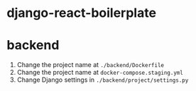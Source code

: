 # django-react-boilerplate

# backend

1. Change the project name at `./backend/Dockerfile`
2. Change the project name at `docker-compose.staging.yml`
3. Change Django settings in `./backend/project/settings.py`